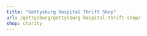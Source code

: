 ```yaml
---
title: "Gettysburg Hospital Thrift Shop"
url: /gettysburg/gettysburg-hospital-thrift-shop/
shop: charity
---
```

